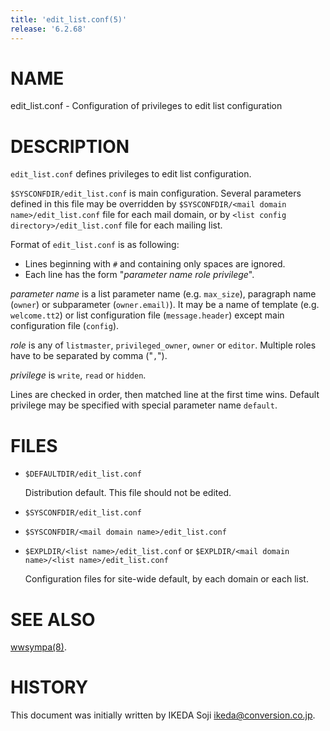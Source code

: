 ```yaml
---
title: 'edit_list.conf(5)'
release: '6.2.68'
---
```


# NAME

edit\_list.conf - Configuration of privileges to edit list configuration

# DESCRIPTION

`edit_list.conf` defines privileges to edit list configuration.

`$SYSCONFDIR/edit_list.conf` is main configuration.
Several parameters defined in this file may be overridden by
`$SYSCONFDIR/<mail domain name>/edit_list.conf`
file for each mail domain, or by
`<list config directory>/edit_list.conf` file for each mailing list.

Format of `edit_list.conf` is as following:

- Lines beginning with `#` and containing only spaces are ignored.
- Each line has the form "_parameter name_ _role_ _privilege_".

_parameter name_ is a list parameter name (e.g. `max_size`),
paragraph name (`owner`) or subparameter (`owner.email)`).
It may be a name of template (e.g. `welcome.tt2`) or list configuration file
(`message.header`) except main configuration file (`config`).

_role_ is any of `listmaster`, `privileged_owner`, `owner` or `editor`.
Multiple roles have to be separated by comma ("`,`").

_privilege_ is `write`, `read` or `hidden`.

Lines are checked in order, then matched line at the first time wins.
Default privilege may be specified with special parameter name `default`.

# FILES

- `$DEFAULTDIR/edit_list.conf`

    Distribution default.  This file should not be edited.

- `$SYSCONFDIR/edit_list.conf`
- `$SYSCONFDIR/<mail domain name>/edit_list.conf`
- `$EXPLDIR/<list name>/edit_list.conf` or
`$EXPLDIR/<mail domain name>/<list name>/edit_list.conf`

    Configuration files for site-wide default, by each domain or each list.

# SEE ALSO

[wwsympa(8)](./wwsympa.8.md).

# HISTORY

This document was initially written by IKEDA Soji <ikeda@conversion.co.jp>.
